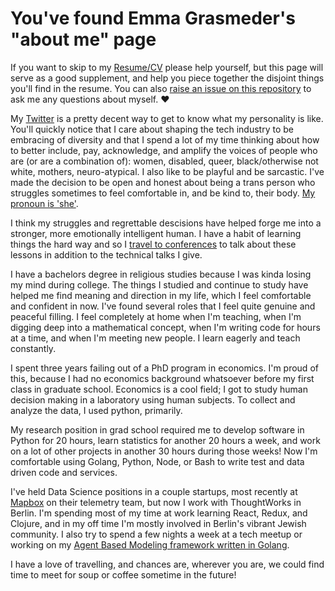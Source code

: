 # You've found Emma Grasmeder's "about me" page

If you want to skip to my [Resume/CV](https://github.com/emmagras/about/blob/master/cv.md) please help yourself, but this page will serve as a good supplement, and help you piece together the disjoint things you'll find in the resume. You can also [raise an issue on this repository](https://github.com/emmagras/about/issues) to ask me any questions about myself. ❤️

My [Twitter](https://twitter.com/emilyagras) is a pretty decent way to get to know what my personality is like. You'll quickly notice that I care about shaping the tech industry to be embracing of diversity and that I spend a lot of my time thinking about how to better include, pay, acknowledge, and amplify the voices of people who are (or are a combination of): women, disabled, queer, black/otherwise not white, mothers, neuro-atypical. I also like to be playful and be sarcastic. I've made the decision to be open and honest about being a trans person who struggles sometimes to feel comfortable in, and be kind to, their body. [My pronoun is 'she'](http://pronoun.is/she?or=they).

I think my struggles and regrettable descisions have helped forge me into a stronger, more emotionally intelligent human. I have a habit of learning things the hard way and so I [travel to conferences](https://github.com/emmagras/about/blob/master/speaking-engagements.md) to talk about these lessons in addition to the technical talks I give.

I have a bachelors degree in religious studies because I was kinda losing my mind during college. The things I studied and continue to study have helped me find meaning and direction in my life, which I feel comfortable and confident in now. I've found several roles that I feel quite genuine and peaceful filling. I feel completely at home when I'm teaching, when I'm digging deep into a mathematical concept, when I'm writing code for hours at a time, and when I'm meeting new people. I learn eagerly and teach constantly. 

I spent three years failing out of a PhD program in economics. I'm proud of this, because I had no economics background whatsoever before my first class in graduate school. Economics is a cool field; I got to study human decision making in a laboratory using human subjects. To collect and analyze the data, I used python, primarily. 

My research position in grad school required me to develop software in Python for 20 hours, learn statistics for another 20 hours a week, and work on a lot of other projects in another 30 hours during those weeks! Now I'm comfortable using Golang, Python, Node, or Bash to write test and data driven code and services. 

I've held Data Science positions in a couple startups, most recently at [Mapbox](https://github.com/mapbox) on their telemetry team, but now I work with ThoughtWorks in Berlin. I'm spending most of my time at work learning React, Redux, and Clojure, and in my off time I'm mostly involved in Berlin's vibrant Jewish community. I also try to spend a few nights a week at a tech meetup or working on my [Agent Based Modeling framework written in Golang](https://github.com/emilyagras/agentgopher). 

I have a love of travelling, and chances are, wherever you are, we could find time to meet for soup or coffee sometime in the future!
